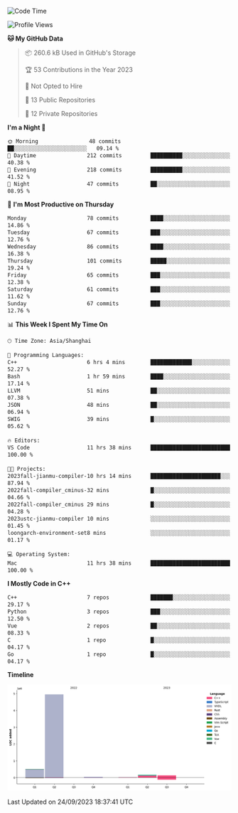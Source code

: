 <!--START_SECTION:waka-->
![Code Time](http://img.shields.io/badge/Code%20Time-201%20hrs-blue)

![Profile Views](http://img.shields.io/badge/Profile%20Views-5-blue)

**🐱 My GitHub Data** 

> 📦 260.6 kB Used in GitHub's Storage 
 > 
> 🏆 53 Contributions in the Year 2023
 > 
> 🚫 Not Opted to Hire
 > 
> 📜 13 Public Repositories 
 > 
> 🔑 12 Private Repositories 
 > 
**I'm a Night 🦉** 

```text
🌞 Morning                48 commits          ██░░░░░░░░░░░░░░░░░░░░░░░   09.14 % 
🌆 Daytime                212 commits         ██████████░░░░░░░░░░░░░░░   40.38 % 
🌃 Evening                218 commits         ██████████░░░░░░░░░░░░░░░   41.52 % 
🌙 Night                  47 commits          ██░░░░░░░░░░░░░░░░░░░░░░░   08.95 % 
```
📅 **I'm Most Productive on Thursday** 

```text
Monday                   78 commits          ████░░░░░░░░░░░░░░░░░░░░░   14.86 % 
Tuesday                  67 commits          ███░░░░░░░░░░░░░░░░░░░░░░   12.76 % 
Wednesday                86 commits          ████░░░░░░░░░░░░░░░░░░░░░   16.38 % 
Thursday                 101 commits         █████░░░░░░░░░░░░░░░░░░░░   19.24 % 
Friday                   65 commits          ███░░░░░░░░░░░░░░░░░░░░░░   12.38 % 
Saturday                 61 commits          ███░░░░░░░░░░░░░░░░░░░░░░   11.62 % 
Sunday                   67 commits          ███░░░░░░░░░░░░░░░░░░░░░░   12.76 % 
```


📊 **This Week I Spent My Time On** 

```text
🕑︎ Time Zone: Asia/Shanghai

💬 Programming Languages: 
C++                      6 hrs 4 mins        █████████████░░░░░░░░░░░░   52.27 % 
Bash                     1 hr 59 mins        ████░░░░░░░░░░░░░░░░░░░░░   17.14 % 
LLVM                     51 mins             ██░░░░░░░░░░░░░░░░░░░░░░░   07.38 % 
JSON                     48 mins             ██░░░░░░░░░░░░░░░░░░░░░░░   06.94 % 
SWIG                     39 mins             █░░░░░░░░░░░░░░░░░░░░░░░░   05.62 % 

🔥 Editors: 
VS Code                  11 hrs 38 mins      █████████████████████████   100.00 % 

🐱‍💻 Projects: 
2023fall-jianmu-compiler-10 hrs 14 mins      ██████████████████████░░░   87.94 % 
2022fall-compiler_cminus-32 mins             █░░░░░░░░░░░░░░░░░░░░░░░░   04.66 % 
2022fall-compiler_cminus 29 mins             █░░░░░░░░░░░░░░░░░░░░░░░░   04.28 % 
2023ustc-jianmu-compiler 10 mins             ░░░░░░░░░░░░░░░░░░░░░░░░░   01.45 % 
loongarch-environment-set8 mins              ░░░░░░░░░░░░░░░░░░░░░░░░░   01.17 % 

💻 Operating System: 
Mac                      11 hrs 38 mins      █████████████████████████   100.00 % 
```

**I Mostly Code in C++** 

```text
C++                      7 repos             ███████░░░░░░░░░░░░░░░░░░   29.17 % 
Python                   3 repos             ███░░░░░░░░░░░░░░░░░░░░░░   12.50 % 
Vue                      2 repos             ██░░░░░░░░░░░░░░░░░░░░░░░   08.33 % 
C                        1 repo              █░░░░░░░░░░░░░░░░░░░░░░░░   04.17 % 
Go                       1 repo              █░░░░░░░░░░░░░░░░░░░░░░░░   04.17 % 
```



**Timeline**

![Lines of Code chart](https://raw.githubusercontent.com/xkz0777/xkz0777/master/assets/bar_graph.png)


 Last Updated on 24/09/2023 18:37:41 UTC
<!--END_SECTION:waka-->
